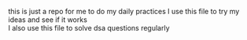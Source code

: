 this is just a repo for me to do my daily practices
I use this file to try my ideas and see if it works  
I also use this file to solve dsa questions regularly
